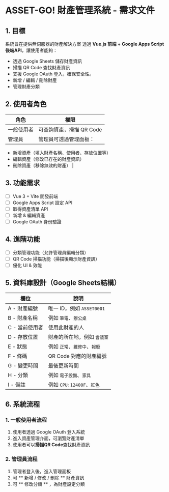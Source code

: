 # ASSET-GO! 財產管理系統 - 需求文件

## **1. 目標**
系統旨在提供無伺服器的財產解決方案
透過 **Vue.js 前端** + **Google Apps Script 後端API**，讓使用者能夠：
- 透過 Google Sheets 儲存財產資訊
- 掃描 QR Code 查找財產資訊
- 支援 Google OAuth 登入，確保安全性。
- 新增 / 編輯 / 刪除財產
- 管理財產分類

## **2. 使用者角色**
| 角色 | 權限 |
|------|------|
| 一般使用者 | 可查詢資產，掃描 QR Code | 
| 管理員 | 管理員可透過管理面板：
   - 新增資產（填入財產名稱、使用者、存放位置等）
   - 編輯資產（修改已存在的財產資訊）
   - 刪除資產（移除無效的財產） |

## **3. 功能需求**
- [ ] Vue 3 + Vite 開發前端
- [ ] Google Apps Script 設定 API
- [ ] 取得資產清單 API
- [ ] 新增 & 編輯資產
- [ ] Google OAuth 身份驗證

## **4. 進階功能**
- [ ] 分類管理功能（允許管理員編輯分類）
- [ ] QR Code 掃描功能（掃描後顯示財產資訊）
- [ ] 優化 UI & 效能

## **5. 資料庫設計（Google Sheets結構）**
| 欄位 | 說明 |
|------|------|
| A - 財產編號 | 唯一 ID，例如 `ASSET0001` |
| B - 財產名稱 | 例如 `筆電`、`辦公桌` |
| C - 當前使用者 | 使用此財產的人 |
| D - 存放位置 | 財產的所在地，例如 `會議室` |
| E - 狀態 | 例如 `正常`、`維修中`、`報廢` |
| F - 條碼 | QR Code 對應的財產編號 |
| G - 變更時間 | 最後更新時間 |
| H - 分類 | 例如 `電子設備`、`家具` |
| I - 備註 | 例如 `CPU:12400F`、`紅色` |

## **6. 系統流程**
### **1. 一般使用者流程**
1. 使用者透過 Google OAuth 登入系統
2. 進入資產管理介面，可瀏覽財產清單
3. 使用者可以**掃描QR Code**查找財產資訊

### **2. 管理員流程**
1. 管理者登入後，進入管理面板
2. 可 ** 新增 / 修改 / 刪除 ** 財產資訊
3. 可 ** 修改分類 ** ，為財產設定分類

